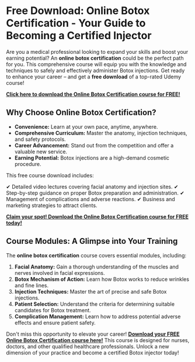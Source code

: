 # Free Download: Online Botox Certification - Your Guide to Becoming a Certified Injector

Are you a medical professional looking to expand your skills and boost your earning potential? An **online botox certification** could be the perfect path for you. This comprehensive course will equip you with the knowledge and techniques to safely and effectively administer Botox injections. Get ready to enhance your career – and get a **free download** of a top-rated Udemy course!

[**Click here to download the Online Botox Certification course for FREE!**](https://udemywork.com/online-botox-certification)

## Why Choose Online Botox Certification?

*   **Convenience:** Learn at your own pace, anytime, anywhere.
*   **Comprehensive Curriculum:** Master the anatomy, injection techniques, and safety protocols.
*   **Career Advancement:** Stand out from the competition and offer a valuable new service.
*   **Earning Potential:** Botox injections are a high-demand cosmetic procedure.

This free course download includes:

✔ Detailed video lectures covering facial anatomy and injection sites.
✔ Step-by-step guidance on proper Botox preparation and administration.
✔ Management of complications and adverse reactions.
✔ Business and marketing strategies to attract clients.

[**Claim your spot! Download the Online Botox Certification course for FREE today!**](https://udemywork.com/online-botox-certification)

## Course Modules: A Glimpse into Your Training

The **online botox certification** course covers essential modules, including:

1.  **Facial Anatomy:** Gain a thorough understanding of the muscles and nerves involved in facial expressions.
2.  **Botox Mechanism of Action:** Learn how Botox works to reduce wrinkles and fine lines.
3.  **Injection Techniques:** Master the art of precise and safe Botox injections.
4.  **Patient Selection:** Understand the criteria for determining suitable candidates for Botox treatment.
5.  **Complication Management:** Learn how to address potential adverse effects and ensure patient safety.

Don't miss this opportunity to elevate your career! [**Download your FREE Online Botox Certification course here!**](https://udemywork.com/online-botox-certification) This course is designed for nurses, doctors, and other qualified healthcare professionals. Unlock a new dimension of your practice and become a certified Botox injector today!

